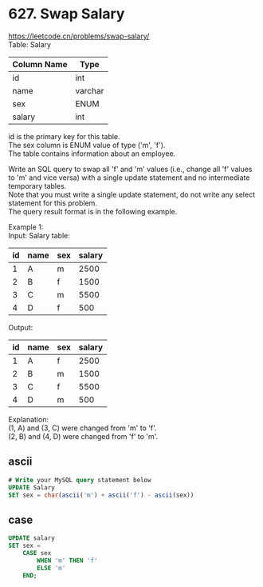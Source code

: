 # 627. Swap Salary
https://leetcode.cn/problems/swap-salary/   
Table: Salary

| Column Name | Type     |
|-------------|----------|
| id          | int      |
| name        | varchar  |
| sex         | ENUM     |
| salary      | int      |

id is the primary key for this table.  
The sex column is ENUM value of type ('m', 'f').  
The table contains information about an employee.  
 

Write an SQL query to swap all 'f' and 'm' values (i.e., change all 'f' values to 'm' and vice versa) with a single update statement and no intermediate temporary tables.  
Note that you must write a single update statement, do not write any select statement for this problem.   
The query result format is in the following example.   

Example 1:  
Input: 
Salary table:

| id | name | sex | salary |
|-------------|----------|-------------|----------|
| 1  | A    | m   | 2500   |
| 2  | B    | f   | 1500   |
| 3  | C    | m   | 5500   |
| 4  | D    | f   | 500    |

Output: 

| id | name | sex | salary |
|-------------|----------|-------------|----------|
| 1  | A    | f   | 2500   |
| 2  | B    | m   | 1500   |
| 3  | C    | f   | 5500   |
| 4  | D    | m   | 500    |

Explanation:    
(1, A) and (3, C) were changed from 'm' to 'f'.   
(2, B) and (4, D) were changed from 'f' to 'm'.   

## ascii
``` sql
# Write your MySQL query statement below
UPDATE Salary
SET sex = char(ascii('m') + ascii('f') - ascii(sex))
```

## case
``` sql
UPDATE salary
SET sex = 
    CASE sex
        WHEN 'm' THEN 'f'
        ELSE 'm'
    END;
```
